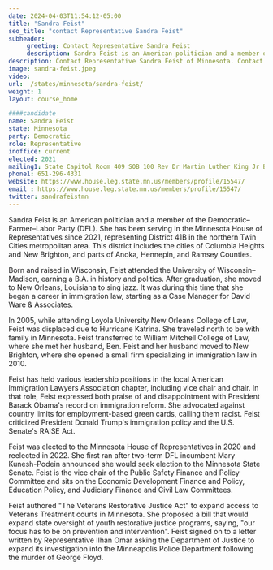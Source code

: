 ```yaml
---
date: 2024-04-03T11:54:12-05:00
title: "Sandra Feist"
seo_title: "contact Representative Sandra Feist"
subheader:
     greeting: Contact Representative Sandra Feist
     description: Sandra Feist is an American politician and a member of the Democratic–Farmer–Labor Party (DFL). She has been serving in the Minnesota House of Representatives since 2021, representing District 41B in the northern Twin Cities metropolitan area.
description: Contact Representative Sandra Feist of Minnesota. Contact information for Sandra Feist includes email address, phone number, and mailing address.
image: sandra-feist.jpeg
video:
url:  /states/minnesota/sandra-feist/
weight: 1
layout: course_home

####candidate
name: Sandra Feist
state: Minnesota
party: Democratic
role: Representative
inoffice: current
elected: 2021
mailing1: State Capitol Room 409 SOB 100 Rev Dr Martin Luther King Jr Blvd St. Paul, MN 55155-1298
phone1: 651-296-4331
website: https://www.house.leg.state.mn.us/members/profile/15547/
email : https://www.house.leg.state.mn.us/members/profile/15547/
twitter: sandrafeistmn
---
```


Sandra Feist is an American politician and a member of the Democratic–Farmer–Labor Party (DFL). She has been serving in the Minnesota House of Representatives since 2021, representing District 41B in the northern Twin Cities metropolitan area. This district includes the cities of Columbia Heights and New Brighton, and parts of Anoka, Hennepin, and Ramsey Counties.

Born and raised in Wisconsin, Feist attended the University of Wisconsin–Madison, earning a B.A. in history and politics. After graduation, she moved to New Orleans, Louisiana to sing jazz. It was during this time that she began a career in immigration law, starting as a Case Manager for David Ware & Associates.

In 2005, while attending Loyola University New Orleans College of Law, Feist was displaced due to Hurricane Katrina. She traveled north to be with family in Minnesota. Feist transferred to William Mitchell College of Law, where she met her husband, Ben. Feist and her husband moved to New Brighton, where she opened a small firm specializing in immigration law in 2010.

Feist has held various leadership positions in the local American Immigration Lawyers Association chapter, including vice chair and chair. In that role, Feist expressed both praise of and disappointment with President Barack Obama's record on immigration reform. She advocated against country limits for employment-based green cards, calling them racist. Feist criticized President Donald Trump's immigration policy and the U.S. Senate's RAISE Act.

Feist was elected to the Minnesota House of Representatives in 2020 and reelected in 2022. She first ran after two-term DFL incumbent Mary Kunesh-Podein announced she would seek election to the Minnesota State Senate. Feist is the vice chair of the Public Safety Finance and Policy Committee and sits on the Economic Development Finance and Policy, Education Policy, and Judiciary Finance and Civil Law Committees.

Feist authored "The Veterans Restorative Justice Act" to expand access to Veterans Treatment courts in Minnesota. She proposed a bill that would expand state oversight of youth restorative justice programs, saying, "our focus has to be on prevention and intervention". Feist signed on to a letter written by Representative Ilhan Omar asking the Department of Justice to expand its investigation into the Minneapolis Police Department following the murder of George Floyd.

